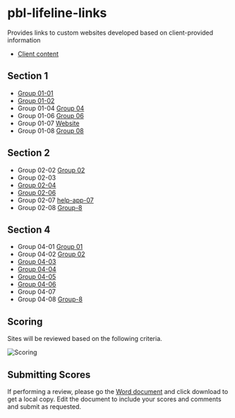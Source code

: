 # pbl-lifeline-links

Provides links to custom websites developed based on client-provided information

- [Client content](https://github.com/denisecase/pbl-lifeline)

## Section 1

- [Group 01-01](https://cweltonsmith.github.io/pbl-website/index.html)
- [Group 01-02](https://rethima-reddy.github.io/Help-app/)
- Group 01-04 [Group 04](https://dakotagrvtt.github.io/pbl-lifeline/)
- Group 01-06 [Group 06](https://jeevanreddymure.github.io/Help/)
- Group 01-07 [Website](https://kdibben.github.io/group-7-help-app/)
- Group 01-08 [Group 08](https://jyothsna5268.github.io/group8-help-app/)

## Section 2

- Group 02-02 [Group 02](https://aawajjoshi.github.io/pbl-lifeline/)
- Group 02-03
- [Group 02-04](https://terry-woosley.github.io/help-app/)
- [Group 02-06](https://anil-bomma.github.io/pbl-help-app/)
- Group 02-07 [help-app-07](https://prudhvi15.github.io/help-app-07/)
- Group 02-08 [Group-8](https://suma-gitrep.github.io/help-app/)

## Section 4

- Group 04-01 [Group 01](https://chinmayi98.github.io/help-app/)
- Group 04-02 [Group 02](https://nikithakethireddy1996.github.io/help-app/)
- [Group 04-03](https://prasu93.github.io/help-app/)
- [Group 04-04](https://sravani537520.github.io/Help_app/)
- [Group 04-05](https://chetankudaravalli16.github.io/Help-app-05/)
- [Group 04-06](https://gorantla96.github.io/group6/)
- Group 04-07
- Group 04-08 [Group-8](https://sushmita-rudra.github.io/help-app-08/)

## Scoring

Sites will be reviewed based on the following criteria. 

![Scoring](./scoring/ClientSideAppRubric.PNG)

## Submitting Scores

If performing a review, please go the [Word document](./scoring/Client-Side-App-Rubric.docx) and click download to get a local copy. Edit the document to include your scores and comments and submit as requested.

